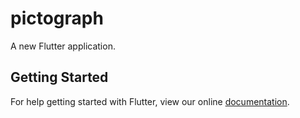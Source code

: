 # pictograph

A new Flutter application.

## Getting Started

For help getting started with Flutter, view our online
[documentation](https://flutter.io/).

